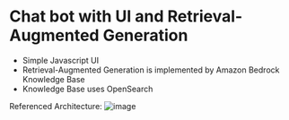 # Chat bot with UI and Retrieval-Augmented Generation

- Simple Javascript UI
- Retrieval-Augmented Generation is implemented by Amazon Bedrock Knowledge Base
- Knowledge Base uses OpenSearch

Referenced Architecture:
![image](https://github.com/user-attachments/assets/5d52f960-e1a7-4fca-9b8d-955898fae0a1)
